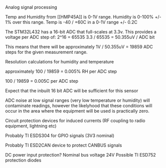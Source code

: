 Analog signal processing

Temp and Humidity from [[HMP45A]] is 0-1V range.  Humidity is 0-100% +/- 1% over this range.  Temp is -40 / +60C in a 0-1V range +/- 0.2C

The STM32L432 has a 16-bit ADC that full-scales at 3.3v.  This provides a voltage per ADC step of:
2^16 = 65535
3.3 / 65535 = 50.355uV / ADC bit

This means that there will be approximately 
1V / 50.355uV = 19859 ADC steps 
for the given measurement range.

Resolution calculations for humidity and temperature

approximately 
100 / 19859 = 0.005% RH per ADC step

100 / 19859 = 0.005C per ADC step 

Expect that the inbuilt 16 bit ADC will be sufficient for this sensor

ADC noise at low signal ranges (very low temperature or humidity) will contaminate readings, however the likelyhood that these conditions will occur in the area where the equipment will be used is practically zero.

Circuit protection devices for induced currents (RF coupling to radio equipment, lightning etc)

Probably TI ESDS304 for GPIO signals (3V3 nominal)

Probably TI ESD2CAN device to protect CANBUS signals

DC power input protection?  Nominal bus voltage 24V
Possible TI ESD752 protection diodes



